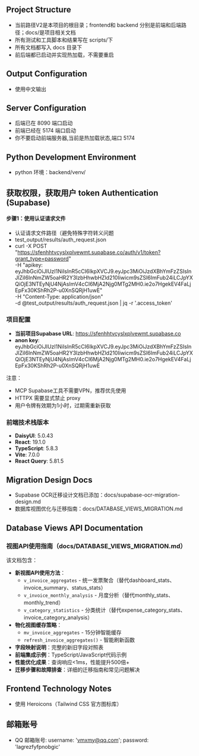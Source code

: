 ## Project Structure
- 当前路径V2是本项目的根目录；frontend和 backend 分别是前端和后端路径；docs/是项目相关文档
- 所有测试和工具脚本和结果写在 scripts/下
- 所有文档都写入 docs 目录下
- 前后端都已启动并实现热加载，不需要重启

## Output Configuration
- 使用中文输出

## Server Configuration
- 后端已在 8090 端口启动
- 前端已经在 5174 端口启动
- 你不要启动前端服务器,当前是热加载状态,端口 5174
  
## Python Development Environment
- python 环境：backend/venv/

## 获取权限，获取用户 token Authentication (Supabase)

#### 步骤1：使用认证请求文件
- 认证请求文件路径（避免特殊字符转义问题
- test_output/results/auth_request.json
- curl -X POST "https://sfenhhtvcyslxplvewmt.supabase.co/auth/v1/token?grant_type=password" \
        -H "apikey: eyJhbGciOiJIUzI1NiIsInR5cCI6IkpXVCJ9.eyJpc3MiOiJzdXBhYmFzZSIsInJlZiI6InNmZW5oaHR2Y3lzbHhwbHZld210Iiwicm9sZSI6ImFub24iLCJpYXQiOjE3NTEyNjU4NjAsImV4cCI6MjA2Njg0MTg2MH0.ie2o7HgekEV4FaLjEpFx30KShRh2P-u0XnSQRjH1uwE" \
        -H "Content-Type: application/json" \
        -d @test_output/results/auth_request.json | jq -r '.access_token'

### 项目配置
- **当前项目Supabase URL**: https://sfenhhtvcyslxplvewmt.supabase.co
- **anon key**: eyJhbGciOiJIUzI1NiIsInR5cCI6IkpXVCJ9.eyJpc3MiOiJzdXBhYmFzZSIsInJlZiI6InNmZW5oaHR2Y3lzbHhwbHZld210Iiwicm9sZSI6ImFub24iLCJpYXQiOjE3NTEyNjU4NjAsImV4cCI6MjA2Njg0MTg2MH0.ie2o7HgekEV4FaLjEpFx30KShRh2P-u0XnSQRjH1uwE

注意：
- MCP Supabase工具不需要VPN，推荐优先使用
- HTTPX 需要显式禁止 proxy
- 用户令牌有效期为1小时，过期需重新获取


### 前端技术栈版本
- **DaisyUI**: 5.0.43
- **React**: 19.1.0
- **TypeScript**: 5.8.3
- **Vite**: 7.0.0
- **React Query**: 5.81.5

## Migration Design Docs
- Supabase OCR迁移设计文档已添加：docs/supabase-ocr-migration-design.md
- 数据库视图优化与迁移指南：docs/DATABASE_VIEWS_MIGRATION.md

## Database Views API Documentation
### 视图API使用指南（docs/DATABASE_VIEWS_MIGRATION.md）
该文档包含：
- **新视图API使用方法**：
  - `v_invoice_aggregates` - 统一发票聚合（替代dashboard_stats、invoice_summary、status_stats）
  - `v_invoice_monthly_analysis` - 月度分析（替代monthly_stats、monthly_trend）
  - `v_category_statistics` - 分类统计（替代expense_category_stats、invoice_category_analysis）
- **物化视图缓存策略**：
  - `mv_invoice_aggregates` - 15分钟智能缓存
  - `refresh_invoice_aggregates()` - 智能刷新函数
- **字段映射说明**：完整的新旧字段对照表
- **前端集成示例**：TypeScript/JavaScript代码示例
- **性能优化成果**：查询响应<1ms，性能提升500倍+
- **迁移步骤和故障排查**：详细的迁移指南和常见问题解决

## Frontend Technology Notes
- 使用 Heroicons（Tailwind CSS 官方图标库）

## 邮箱账号
- QQ 邮箱账号: username: 'vmxmy@qq.com'; password: 'lagrezfyfpnobgic'